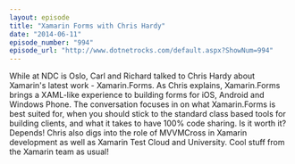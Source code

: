 ```yaml
---
layout: episode
title: "Xamarin Forms with Chris Hardy"
date: "2014-06-11"
episode_number: "994"
episode_url: "http://www.dotnetrocks.com/default.aspx?ShowNum=994"
---
```


While at NDC is Oslo, Carl and Richard talked to Chris Hardy about Xamarin's latest work - Xamarin.Forms. As Chris explains, Xamarin.Forms brings a XAML-like experience to building forms for iOS, Android and Windows Phone. The conversation focuses in on what Xamarin.Forms is best suited for, when you should stick to the standard class based tools for building clients, and what it takes to have 100% code sharing. Is it worth it? Depends! Chris also digs into the role of MVVMCross in Xamarin development as well as Xamarin Test Cloud and University. Cool stuff from the Xamarin team as usual!
